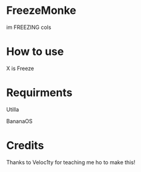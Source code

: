 # FreezeMonke
im FREEZING cols
# How to use
X is Freeze
# Requirments
Utilla

BananaOS
# Credits
Thanks to Veloc1ty for teaching me ho to make this!